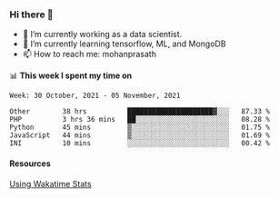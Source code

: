 ### Hi there 👋

- 🔭 I’m currently working as a data scientist.
- 🌱 I’m currently learning tensorflow, ML, and MongoDB
- 📫 How to reach me: mohanprasath

📊 **This week I spent my time on**
<!--START_SECTION:waka-->
```text
Week: 30 October, 2021 - 05 November, 2021

Other        38 hrs          █████████████████████▓░░░   87.33 % 
PHP          3 hrs 36 mins   ██░░░░░░░░░░░░░░░░░░░░░░░   08.28 % 
Python       45 mins         ▒░░░░░░░░░░░░░░░░░░░░░░░░   01.75 % 
JavaScript   44 mins         ▒░░░░░░░░░░░░░░░░░░░░░░░░   01.69 % 
INI          10 mins         ░░░░░░░░░░░░░░░░░░░░░░░░░   00.42 % 
```
<!--END_SECTION:waka-->

#### Resources
[Using Wakatime Stats](https://github.com/marketplace/actions/waka-readme)
